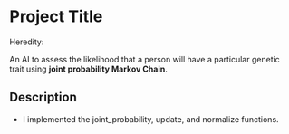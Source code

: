 # Project Title

Heredity:

An AI to assess the likelihood that a person will have a particular genetic trait using **joint probability Markov Chain**.

## Description

* I implemented the joint_probability, update, and normalize functions.

